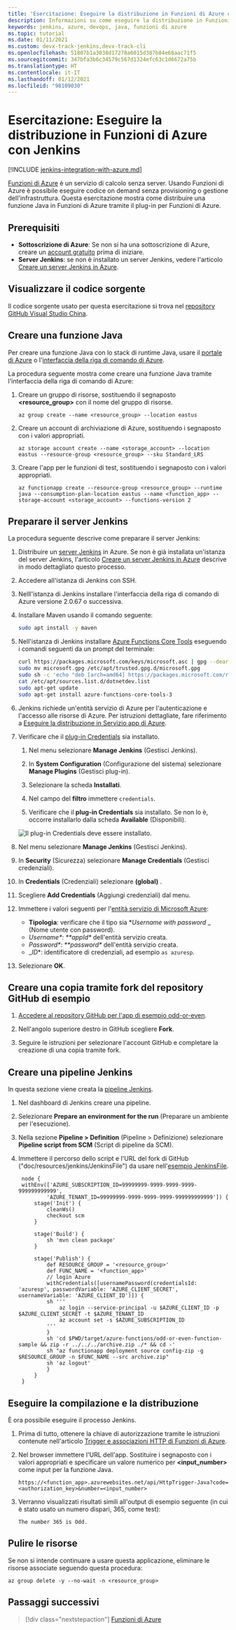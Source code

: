 ```yaml
---
title: 'Esercitazione: Eseguire la distribuzione in Funzioni di Azure con Jenkins'
description: Informazioni su come eseguire la distribuzione in Funzioni di Azure tramite il plug-in Jenkins per Funzioni di Azure
keywords: jenkins, azure, devops, java, funzioni di azure
ms.topic: tutorial
ms.date: 01/11/2021
ms.custom: devx-track-jenkins,devx-track-cli
ms.openlocfilehash: 51807b1a3038d17278a6015d387b84e68aac71f5
ms.sourcegitcommit: 347bfa3b6c34579c567d1324efc63c1d6672a75b
ms.translationtype: HT
ms.contentlocale: it-IT
ms.lasthandoff: 01/12/2021
ms.locfileid: "98109030"
---
```

# <a name="tutorial-deploy-to-azure-functions-using-jenkins"></a>Esercitazione: Eseguire la distribuzione in Funzioni di Azure con Jenkins

[!INCLUDE [jenkins-integration-with-azure.md](includes/jenkins-integration-with-azure.md)]

[Funzioni di Azure](/azure/azure-functions/) è un servizio di calcolo senza server. Usando Funzioni di Azure è possibile eseguire codice on demand senza provisioning o gestione dell'infrastruttura. Questa esercitazione mostra come distribuire una funzione Java in Funzioni di Azure tramite il plug-in per Funzioni di Azure.

## <a name="prerequisites"></a>Prerequisiti

- **Sottoscrizione di Azure**: Se non si ha una sottoscrizione di Azure, creare un [account gratuito](https://azure.microsoft.com/free/?ref=microsoft.com&utm_source=microsoft.com&utm_medium=docs&utm_campaign=visualstudio) prima di iniziare.
- **Server Jenkins**: se non è installato un server Jenkins, vedere l'articolo [Creare un server Jenkins in Azure](./configure-on-linux-vm.md).

## <a name="view-the-source-code"></a>Visualizzare il codice sorgente

Il codice sorgente usato per questa esercitazione si trova nel [repository GitHub Visual Studio China](https://github.com/VSChina/odd-or-even-function/blob/master/src/main/java/com/microsoft/azure/Function.java).

## <a name="create-a-java-function"></a>Creare una funzione Java

Per creare una funzione Java con lo stack di runtime Java, usare il [portale di Azure](https://portal.azure.com) o l'[interfaccia della riga di comando di Azure](/cli/azure/).

La procedura seguente mostra come creare una funzione Java tramite l'interfaccia della riga di comando di Azure:

1. Creare un gruppo di risorse, sostituendo il segnaposto **&lt;resource_group>** con il nome del gruppo di risorse.

    ```azurecli
    az group create --name <resource_group> --location eastus
    ```

1. Creare un account di archiviazione di Azure, sostituendo i segnaposto con i valori appropriati.
 
    ```azurecli
    az storage account create --name <storage_account> --location eastus --resource-group <resource_group> --sku Standard_LRS    
    ```

1. Creare l'app per le funzioni di test, sostituendo i segnaposto con i valori appropriati.

    ```azurecli
    az functionapp create --resource-group <resource_group> --runtime java --consumption-plan-location eastus --name <function_app> --storage-account <storage_account> --functions-version 2
    ```

## <a name="prepare-jenkins-server"></a>Preparare il server Jenkins

La procedura seguente descrive come preparare il server Jenkins:

1. Distribuire un [server Jenkins](https://azuremarketplace.microsoft.com/marketplace/apps/bitnami.production-jenkins) in Azure. Se non è già installata un'istanza del server Jenkins, l'articolo [Creare un server Jenkins in Azure](./configure-on-linux-vm.md) descrive in modo dettagliato questo processo.

1. Accedere all'istanza di Jenkins con SSH.

1. Nelll'istanza di Jenkins installare l'interfaccia della riga di comando di Azure versione 2.0.67 o successiva.

1. Installare Maven usando il comando seguente:

    ```bash
    sudo apt install -y maven
    ```

1. Nell'istanza di Jenkins installare [Azure Functions Core Tools](/azure/azure-functions/functions-run-local) eseguendo i comandi seguenti da un prompt del terminale:

    ```bash
    curl https://packages.microsoft.com/keys/microsoft.asc | gpg --dearmor > microsoft.gpg
    sudo mv microsoft.gpg /etc/apt/trusted.gpg.d/microsoft.gpg
    sudo sh -c 'echo "deb [arch=amd64] https://packages.microsoft.com/repos/microsoft-ubuntu-$(lsb_release -cs)-prod $(lsb_release -cs) main" > /etc/apt/sources.list.d/dotnetdev.list'
    cat /etc/apt/sources.list.d/dotnetdev.list
    sudo apt-get update
    sudo apt-get install azure-functions-core-tools-3
    ```

1. Jenkins richiede un'entità servizio di Azure per l'autenticazione e l'accesso alle risorse di Azure. Per istruzioni dettagliate, fare riferimento a [Eseguire la distribuzione in Servizio app di Azure](./deploy-from-github-to-azure-app-service.md).

1. Verificare che il [plug-in Credentials](https://plugins.jenkins.io/credentials/) sia installato.

    1. Nel menu selezionare **Manage Jenkins** (Gestisci Jenkins).

    1. In **System Configuration** (Configurazione del sistema) selezionare **Manage Plugins** (Gestisci plug-in).

    1. Selezionare la scheda **Installati**.

    1. Nel campo del **filtro** immettere `credentials`.
    
    1. Verificare che il **plug-in Credentials** sia installato. Se non lo è, occorre installarlo dalla scheda **Available** (Disponibili).

    ![Il plug-in Credentials deve essere installato.](./media/deploy-to-azure-functions/credentials-plugin.png)

1. Nel menu selezionare **Manage Jenkins** (Gestisci Jenkins).

1. In **Security** (Sicurezza) selezionare **Manage Credentials** (Gestisci credenziali).

1. In **Credentials** (Credenziali) selezionare **(global)** .

1. Scegliere **Add Credentials** (Aggiungi credenziali) dal menu.

1. Immettere i valori seguenti per l'[entità servizio di Microsoft Azure](/cli/azure/create-an-azure-service-principal-azure-cli?toc=%252fazure%252fazure-resource-manager%252ftoc.json):

    - **Tipologia**: verificare che il tipo sia **_Username with password_* _ (Nome utente con password).
    - _*Username**: **_appId_*_ dell'entità servizio creata.
    - _*Password**: **_password_*_ dell'entità servizio creata.
    - _*ID**: identificatore di credenziali, ad esempio `as azuresp`.

1. Selezionare **OK**.

## <a name="fork-the-sample-github-repo"></a>Creare una copia tramite fork del repository GitHub di esempio

1. [Accedere al repository GitHub per l'app di esempio odd-or-even](https://github.com/VSChina/odd-or-even-function.git).

1. Nell'angolo superiore destro in GitHub scegliere **Fork**.

1. Seguire le istruzioni per selezionare l'account GitHub e completare la creazione di una copia tramite fork.

## <a name="create-a-jenkins-pipeline"></a>Creare una pipeline Jenkins

In questa sezione viene creata la [pipeline Jenkins](https://jenkins.io/doc/book/pipeline/).

1. Nel dashboard di Jenkins creare una pipeline.

1. Selezionare **Prepare an environment for the run** (Preparare un ambiente per l'esecuzione).

1. Nella sezione **Pipeline > Definition** (Pipeline > Definizione) selezionare **Pipeline script from SCM** (Script di pipeline da SCM).

1. Immettere il percorso dello script e l'URL del fork di GitHub ("doc/resources/jenkins/JenkinsFile") da usare nell'[esempio JenkinsFile](https://github.com/VSChina/odd-or-even-function/blob/master/doc/resources/jenkins/JenkinsFile).

   ```nodejs
    node {
    withEnv(['AZURE_SUBSCRIPTION_ID=99999999-9999-9999-9999-999999999999',
            'AZURE_TENANT_ID=99999999-9999-9999-9999-999999999999']) {
        stage('Init') {
            cleanWs()
            checkout scm
        }

        stage('Build') {
            sh 'mvn clean package'
        }

        stage('Publish') {
            def RESOURCE_GROUP = '<resource_group>' 
            def FUNC_NAME = '<function_app>'
            // login Azure
            withCredentials([usernamePassword(credentialsId: 'azuresp', passwordVariable: 'AZURE_CLIENT_SECRET', usernameVariable: 'AZURE_CLIENT_ID')]) {
            sh '''
                az login --service-principal -u $AZURE_CLIENT_ID -p $AZURE_CLIENT_SECRET -t $AZURE_TENANT_ID
                az account set -s $AZURE_SUBSCRIPTION_ID
            '''
            }
            sh 'cd $PWD/target/azure-functions/odd-or-even-function-sample && zip -r ../../../archive.zip ./* && cd -'
            sh "az functionapp deployment source config-zip -g $RESOURCE_GROUP -n $FUNC_NAME --src archive.zip"
            sh 'az logout'
            }
        }
    }
    ```

## <a name="build-and-deploy"></a>Eseguire la compilazione e la distribuzione

È ora possibile eseguire il processo Jenkins.

1. Prima di tutto, ottenere la chiave di autorizzazione tramite le istruzioni contenute nell'articolo [Trigger e associazioni HTTP di Funzioni di Azure](/azure/azure-functions/functions-bindings-http-webhook-trigger#authorization-keys).

1. Nel browser immettere l'URL dell'app. Sostituire i segnaposto con i valori appropriati e specificare un valore numerico per **&lt;input_number>** come input per la funzione Java.

    ```
    https://<function_app>.azurewebsites.net/api/HttpTrigger-Java?code=<authorization_key>&number=<input_number>
    ```
1. Verranno visualizzati risultati simili all'output di esempio seguente (in cui è stato usato un numero dispari, 365, come test):

    ```output
    The number 365 is Odd.
    ```

## <a name="clean-up-resources"></a>Pulire le risorse

Se non si intende continuare a usare questa applicazione, eliminare le risorse associate seguendo questa procedura:

```azurecli
az group delete -y --no-wait -n <resource_group>
```

## <a name="next-steps"></a>Passaggi successivi

> [!div class="nextstepaction"]
> [Funzioni di Azure](/azure/azure-functions/)